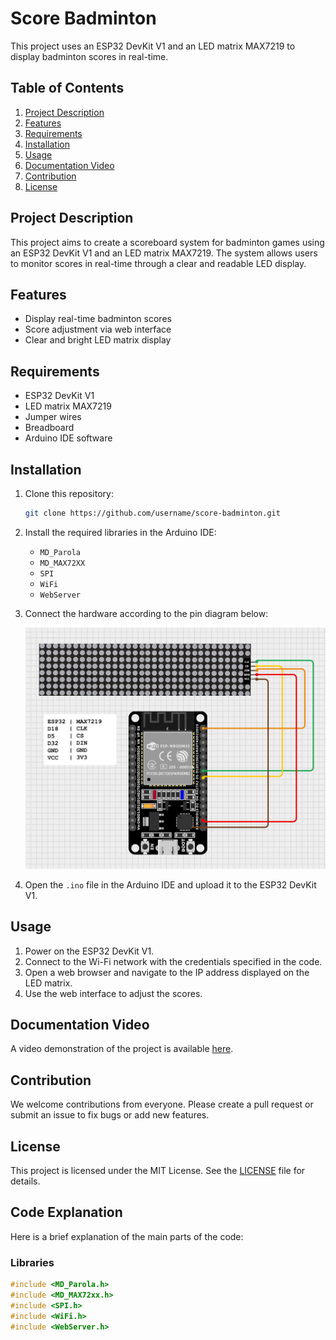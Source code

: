 # Score Badminton

This project uses an ESP32 DevKit V1 and an LED matrix MAX7219 to display badminton scores in real-time.

## Table of Contents
1. [Project Description](#project-description)
2. [Features](#features)
3. [Requirements](#requirements)
4. [Installation](#installation)
5. [Usage](#usage)
6. [Documentation Video](#documentation-video)
7. [Contribution](#contribution)
8. [License](#license)

## Project Description
This project aims to create a scoreboard system for badminton games using an ESP32 DevKit V1 and an LED matrix MAX7219. The system allows users to monitor scores in real-time through a clear and readable LED display.

## Features
- Display real-time badminton scores
- Score adjustment via web interface
- Clear and bright LED matrix display

## Requirements
- ESP32 DevKit V1
- LED matrix MAX7219
- Jumper wires
- Breadboard
- Arduino IDE software

## Installation
1. Clone this repository:
    ```bash
    git clone https://github.com/username/score-badminton.git
    ```
2. Install the required libraries in the Arduino IDE:
    - `MD_Parola`
    - `MD_MAX72XX`
    - `SPI`
    - `WiFi`
    - `WebServer`

3. Connect the hardware according to the pin diagram below:
   
   ![Pin Diagram](image/pin.png)

4. Open the `.ino` file in the Arduino IDE and upload it to the ESP32 DevKit V1.

## Usage
1. Power on the ESP32 DevKit V1.
2. Connect to the Wi-Fi network with the credentials specified in the code.
3. Open a web browser and navigate to the IP address displayed on the LED matrix.
4. Use the web interface to adjust the scores.

## Documentation Video
A video demonstration of the project is available [here](video/video.mp4).

## Contribution
We welcome contributions from everyone. Please create a pull request or submit an issue to fix bugs or add new features.

## License
This project is licensed under the MIT License. See the [LICENSE](LICENSE) file for details.

## Code Explanation
Here is a brief explanation of the main parts of the code:

### Libraries
```cpp
#include <MD_Parola.h>
#include <MD_MAX72xx.h>
#include <SPI.h>
#include <WiFi.h>
#include <WebServer.h>
